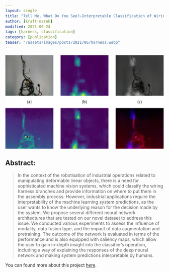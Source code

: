 ```yaml
---
layout: single
title: "Tell Me, What Do You See?—Interpretable Classification of Wiring Harness Branches with Deep Neural Networks"
author: [kraft-marek]
modified: 2021-06-24
tags: [harness, classification]
category: [publication]
teaser: "/assets/images/posts/2021/06/harness.webp"
---
```


<p align="center">
    <img src="/assets/images/posts/2021/06/harness-plot.webp" height="300px" />
</p>

## Abstract:

> In the context of the robotisation of industrial operations related to manipulating deformable linear objects, there is a need for sophisticated machine vision systems, which could classify the wiring harness branches and provide information on where to put them in the assembly process. However, industrial applications require the interpretability of the machine learning system predictions, as the user wants to know the underlying reason for the decision made by the system. We propose several different neural network architectures that are tested on our novel dataset to address this issue. We conducted various experiments to assess the influence of modality, data fusion type, and the impact of data augmentation and pretraining. The outcome of the network is evaluated in terms of the performance and is also equipped with saliency maps, which allow the user to gain in-depth insight into the classifier’s operation, including a way of explaining the responses of the deep neural network and making system predictions interpretable by humans.

You can found more about this project [here](https://www.mdpi.com/1424-8220/21/13/4327).